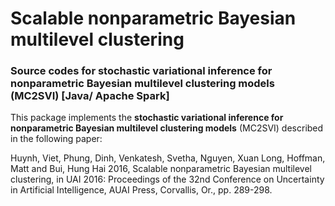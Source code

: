 # Scalable nonparametric Bayesian multilevel clustering
### Source codes for stochastic variational inference for nonparametric Bayesian multilevel clustering models (MC2SVI) [Java/ Apache Spark]
This package implements the **stochastic variational inference for nonparametric Bayesian multilevel clustering models**  (MC2SVI) described in the following paper:

Huynh, Viet, Phung, Dinh, Venkatesh, Svetha, Nguyen, Xuan Long, Hoffman, Matt and Bui, Hung Hai 2016, Scalable nonparametric Bayesian multilevel clustering, in UAI 2016: Proceedings of the 32nd Conference on Uncertainty in Artificial Intelligence, AUAI Press, Corvallis, Or., pp. 289-298. 
